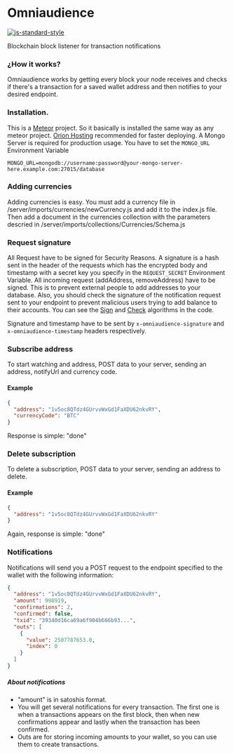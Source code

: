 # Omniaudience

[![js-standard-style](https://img.shields.io/badge/code%20style-standard-brightgreen.svg)](http://standardjs.com/)

Blockchain block listener for transaction notifications

### ¿How it works?

Omniaudience works by getting every block your node receives and checks if there's a transaction for a saved wallet address and then notifies to your desired endpoint.

### Installation.

This is a [Meteor](https://www.meteor.com) project. So it basically is installed the same way as any meteor project. [Orion Hosting](https://orion.hosting) recommended for faster deploying.
A Mongo Server is required for production usage. You have to set the `MONGO_URL` Environment Variable

    MONGO_URL=mongodb://username:password@your-mongo-server-here.example.com:27015/database

### Adding currencies

Adding currencies is easy. You must add a currency file in /server/imports/currencies/newCurrency.js and add it to the index.js file. Then add a document in the currencies collection with the parameters descried in /server/imports/collections/Currencies/Schema.js

### Request signature

All Request have to be signed for Security Reasons. A signature is a hash sent in the header of the requests which has the encrypted body and timestamp with a secret key you specify in the `REQUEST_SECRET` Environment Variable. All incoming request (addAddress, removeAddress) have to be signed. This is to prevent external people to add addresses to your database. Also, you should check the signature of the notification request sent to your endpoint to prevent malicious users trying to add balance to their accounts. You can see the [Sign](https://github.com/orionsoft/omniaudience/blob/master/server/imports/helpers/signatures/signRequest.js) and [Check](https://github.com/orionsoft/omniaudience/blob/master/server/imports/helpers/signatures/checkSignature.js) algorithms in the code.

Signature and timestamp have to be sent by `x-omniaudience-signature` and `x-omniaudience-timestamp` headers respectively.

### Subscribe address

To start watching and address, POST data to your server, sending an address, notifyUrl and currency code.

#### Example

```json
{
  "address": "1v5oc8QTdz4GUrvvWxGd1FaXDU62nkvRY",
  "currencyCode": "BTC"
}
```

Response is simple: "done"

### Delete subscription

To delete a subscription, POST data to your server, sending an address to delete.

#### Example

```json
{
  "address": "1v5oc8QTdz4GUrvvWxGd1FaXDU62nkvRY"
}
```

Again, response is simple: "done"

### Notifications

Notifications will send you a POST request to the endpoint specified to the wallet with the following information:

```json
{
  "address": "1v5oc8QTdz4GUrvvWxGd1FaXDU62nkvRY",
  "amount": 998919,
  "confirmations": 2,
  "confirmed": false,
  "txid": "39340d16ca69a6f904b666b93...",
  "outs": [
    {
      "value": 2507787653.0,
      "index": 0
    }
  ]
}
```

##### About notifications

* "amount" is in satoshis format.
* You will get several notifications for every transaction. The first one is when a transactions appears on the first block, then when new confirmations appear and lastly when the transaction has been confirmed.
* Outs are for storing incoming amounts to your wallet, so you can use them to create transactions.
